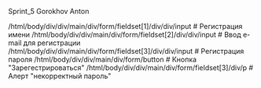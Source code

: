 Sprint_5 Gorokhov Anton

/html/body/div/div/main/div/form/fieldset[1]/div/div/input # Регистрация имени
/html/body/div/div/main/div/form/fieldset[2]/div/div/input # Ввод e-mail для регистрации
/html/body/div/div/main/div/form/fieldset[3]/div/div/input # Регистрация пароля
/html/body/div/div/main/div/form/button # Кнопка "Зарегестрироваться"
/html/body/div/div/main/div/form/fieldset[3]/div/p # Алерт "некорректный пароль"

